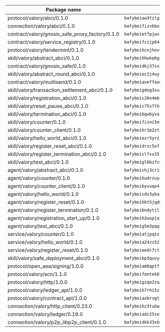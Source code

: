 | Package name                                                  | Package hash                                                  |
| ------------------------------------------------------------- | ------------------------------------------------------------- |
| protocol/valory/abci/0.1.0                                    | `bafybeiaw3tzlg3rkvnn5fcufblktmfwngmxugn4yo7pyjp76zz6aqtqcay` |
| connection/valory/abci/0.1.0                                  | `bafybeifizvbborkmrfx6ur663c6cxzwzptu3ejgjxnu7sjozuaqrudg7um` |
| contract/valory/gnosis_safe_proxy_factory/0.1.0               | `bafybeietfpjwsrhjbamd3wv7io7eeuyxjytgez6cagjc44sx23cugsfkju` |
| contract/valory/service_registry/0.1.0                        | `bafybeifczjp64q2splroc6vgmjnqfauzyuv43f6kfodxrdt2gc2pwtwvcm` |
| protocol/valory/tendermint/0.1.0                              | `bafybeihcnjhovvyyfbkuw5sjyfx2lfd4soeocfqzxz54g67333m6nk5gxq` |
| skill/valory/abstract_abci/0.1.0                              | `bafybeihhwkp6ggbsmaowlhagfdakrjmrrrcq4rzpszuaegfap5ukdrrdcm` |
| contract/valory/gnosis_safe/0.1.0                             | `bafybeidkj37sx2kcdut2hzohfrlpdbzg5mtc2jegk5g5rzktyb7fh4lwf4` |
| skill/valory/abstract_round_abci/0.1.0                        | `bafybeiec2j4uyfphbqmed5zstykfpynnxkywppwvi4radrvrl3g5vx2so4` |
| contract/valory/multisend/0.1.0                               | `bafybeiaveffaomsnmsc5hx62o77u7ilma6eipox7m5lrwa56737ektva3i` |
| skill/valory/transaction_settlement_abci/0.1.0                | `bafybeigdog3sugzaxdjbncajnvmu6iuzjzo7ep5xsvrepkrnsuy3bidq2u` |
| skill/valory/registration_abci/0.1.0                          | `bafybeic26n4mb547syk3lz3re2ojjqicmh3swf4ehix4wvmt5kxqpkosby` |
| skill/valory/reset_pause_abci/0.1.0                           | `bafybeic75s7tbl24j4xvf4j25iwy5widxbq7p6n3fft4swskn4nhzmv44a` |
| skill/valory/termination_abci/0.1.0                           | `bafybeibgwbyvar6qrxvojvgym45gdrdrnyz2zu2cxn47cp37qlegozzmsy` |
| skill/valory/counter/0.1.0                                    | `bafybeifisni5eqldoxz6mjwiw7fzryoicqhv65qwtq23ucqo55fxas6w2m` |
| skill/valory/counter_client/0.1.0                             | `bafybeihr3p2ztqpbgzuo4xi7gwq4hjcc3khibirritnxkajaugshlzxjke` |
| skill/valory/hello_world_abci/0.1.0                           | `bafybeiezr5yrzjqk4rs3jsxgiqib2hfagfkkww3bbwso26crr3hxy73hiy` |
| skill/valory/register_reset_abci/0.1.0                        | `bafybeidrzc5ofnatgdjav7ef3c2eu6rxthqpzwekbarxgdno63cmvsepli` |
| skill/valory/register_termination_abci/0.1.0                  | `bafybeiclfsx35x5efr3dwxgcguc6z7qzqjajcvuxeewhxvge2qvu4t6kxm` |
| skill/valory/test_abci/0.1.0                                  | `bafybeigl6bz7cwxcregog5yhvhib7hfjfu4kfwkichgqadjxveozskxomi` |
| agent/valory/abstract_abci/0.1.0                              | `bafybeichj3cri6gmoqfy2sr4osepi3j6gydotkrqicsrbljdbvth2unske` |
| agent/valory/counter/0.1.0                                    | `bafybeihudrzuydzomzzfimdeo4osvjwolqye6wqazdycr7ks32kx4sb3vi` |
| agent/valory/counter_client/0.1.0                             | `bafybeibyxuqo4itomksd6wvr3loblr2ba4jxa4x3wvtgr3rofpl5xueaaa` |
| agent/valory/hello_world/0.1.0                                | `bafybeicdv3ybaa2xus66q3lehpwgfavmnp27efa6jo3njgivsrjcq4fp5y` |
| agent/valory/register_reset/0.1.0                             | `bafybeihkt5jqdmuxm3a7n3orttteqwgcpwylfoky7mqyivgkaxmaykl5zi` |
| agent/valory/register_termination/0.1.0                       | `bafybeibndytilcqz6k4jj2drph6ehw2leltcshszex3dvmfd4oanqous5e` |
| agent/valory/registration_start_up/0.1.0                      | `bafybeih2wupja2ujvmkbsrzrxejnws33uj4zyhcl5puuablbtczrw3c2g4` |
| agent/valory/test_abci/0.1.0                                  | `bafybeig5m3pqqh472ybrpg7xrnz7kzf2ihzoc5fne6boyj55vcjehruthu` |
| service/valory/counter/0.1.0                                  | `bafybeiatjpqssigagb5ergjehn5xietc25pff5aviezn3sct53rcs54y3m` |
| service/valory/hello_world/0.1.0                              | `bafybeia24zs525kavddpzkna344qv4dkiiokowpu7pi3xnryfr2xvkkelq` |
| service/valory/register_reset/0.1.0                           | `bafybeieedr7ct2fj3sbffixxpn66gec2sfertfxl5sn6p47ti4qndvnvum` |
| skill/valory/safe_deployment_abci/0.1.0                       | `bafybeibp3quvydnvdyqayhlsncnibwovvd3yebe66ibpzmz527t737j5i4` |
| protocol/open_aea/signing/1.0.0                               | `bafybeiambqptflge33eemdhis2whik67hjplfnqwieoa6wblzlaf7vuo44` |
| protocol/valory/acn/1.1.0                                     | `bafybeifontek6tvaecatoauiule3j3id6xoktpjubvuqi3h2jkzqg7zh7a` |
| protocol/valory/http/1.0.0                                    | `bafybeigzqo2zaakcjtzzsm6dh4x73v72xg6ctk6muyp5uq5ueb7y34fbxy` |
| protocol/valory/ledger_api/1.0.0                              | `bafybeih7rhi5zvfvwakx5ifgxsz2cfipeecsh7bm3gnudjxtvhrygpcftq` |
| protocol/valory/contract_api/1.0.0                            | `bafybeiaxbrvgtbdrh4lslskuxyp4awyr4whcx3nqq5yrr6vimzsxg5dy64` |
| connection/valory/http_client/0.23.0                          | `bafybeihz3tubwado7j3wlivndzzuj3c6fdsp4ra5r3nqixn3ufawzo3wii` |
| connection/valory/ledger/0.19.0                               | `bafybeiadc25se7dgnn4mufztwpzdono4xsfs45qknzdqyi3gckn6ccuv44` |
| connection/valory/p2p_libp2p_client/0.1.0                     | `bafybeidkk33xbga54szmitk6uwsi3ef56hbbdbuasltqtiyki34hgfpnxa` |
